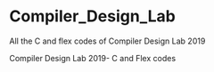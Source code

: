 # Compiler_Design_Lab
All the C and flex codes of Compiler Design Lab 2019

Compiler Design Lab 2019- C and Flex codes
